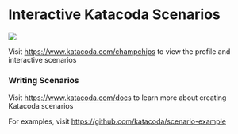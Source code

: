 # Interactive Katacoda Scenarios

[![](http://shields.katacoda.com/katacoda/champchips/count.svg)](https://www.katacoda.com/champchips "Get your profile on Katacoda.com")

Visit https://www.katacoda.com/champchips to view the profile and interactive scenarios

### Writing Scenarios
Visit https://www.katacoda.com/docs to learn more about creating Katacoda scenarios

For examples, visit https://github.com/katacoda/scenario-example
